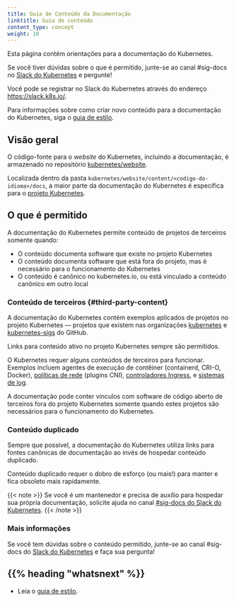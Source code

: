 ```yaml
---
title: Guia de Conteúdo da Documentação
linktitle: Guia de conteúdo
content_type: concept
weight: 10
---
```


<!-- overview -->

Esta página contém orientações para a documentação do Kubernetes.

Se você tiver dúvidas sobre o que é permitido, junte-se ao canal #sig-docs no
[Slack do Kubernetes](https://slack.k8s.io/) e pergunte!

Você pode se registrar no Slack do Kubernetes através do endereço https://slack.k8s.io/.

Para informações sobre como criar novo conteúdo para a documentação do Kubernetes,
siga o [guia de estilo](/pt-br/docs/contribute/style/style-guide).

<!-- body -->

## Visão geral

O código-fonte para o _website_ do Kubernetes, incluindo a documentação, é
armazenado no repositório [kubernetes/website](https://github.com/kubernetes/website).

Localizada dentro da pasta `kubernetes/website/content/<codigo-do-idioma>/docs`,
a maior parte da documentação do Kubernetes é específica para o
[projeto Kubernetes](https://github.com/kubernetes/kubernetes).

## O que é permitido

A documentação do Kubernetes permite conteúdo de projetos de terceiros somente
quando:

- O conteúdo documenta software que existe no projeto Kubernetes
- O conteúdo documenta software que está fora do projeto, mas é necessário para
  o funcionamento do Kubernetes
- O conteúdo é canônico no kubernetes.io, ou está vinculado a conteúdo canônico
  em outro local

### Conteúdo de terceiros {#third-party-content}

A documentação do Kubernetes contém exemplos aplicados de projetos no projeto
Kubernetes &mdash; projetos que existem nas organizações
[kubernetes](https://github.com/kubernetes) e
[kubernetes-sigs](https://github.com/kubernetes-sigs)
do GitHub.

Links para conteúdo ativo no projeto Kubernetes sempre são permitidos.

O Kubernetes requer alguns conteúdos de terceiros para funcionar. Exemplos
incluem agentes de execução de contêiner (containerd, CRI-O, Docker),
[políticas de rede](/pt-br/docs/concepts/extend-kubernetes/compute-storage-net/network-plugins/)
(plugins CNI), [controladores Ingress](/docs/concepts/services-networking/ingress-controllers/),
e [sistemas de log](/pt-br/docs/concepts/cluster-administration/logging/).

A documentação pode conter vínculos com software de código aberto de terceiros
fora do projeto Kubernetes somente quando estes projetos são necessários para
o funcionamento do Kubernetes.

### Conteúdo duplicado

Sempre que possível, a documentação do Kubernetes utiliza links para fontes
canônicas de documentação ao invés de hospedar conteúdo duplicado.

Conteúdo duplicado requer o dobro de esforço (ou mais!) para manter e fica
obsoleto mais rapidamente.

{{< note >}}
Se você é um mantenedor e precisa de auxílio para hospedar sua própria
documentação, solicite ajuda no canal
[#sig-docs do Slack do Kubernetes](https://kubernetes.slack.com/messages/C1J0BPD2M/).
{{< /note >}}

### Mais informações

Se você tem dúvidas sobre o conteúdo permitido, junte-se ao canal #sig-docs
do [Slack do Kubernetes](https://slack.k8s.io/) e faça sua pergunta!

## {{% heading "whatsnext" %}}

* Leia o [guia de estilo](/pt-br/docs/contribute/style/style-guide).
